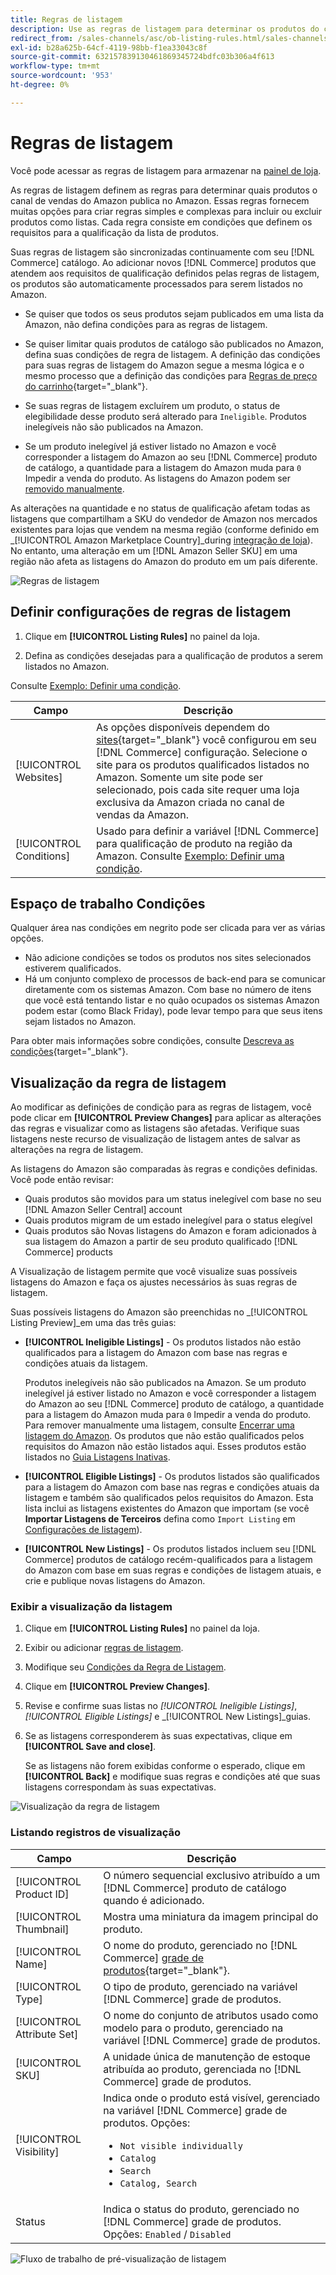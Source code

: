 ```yaml
---
title: Regras de listagem
description: Use as regras de listagem para determinar os produtos do catálogo de comércio publicados como listagens do Amazon Marketplace.
redirect_from: /sales-channels/asc/ob-listing-rules.html/sales-channels/asc/ob-listing-preview.html/sales-channels/asc/listing-rule-preview.html
exl-id: b28a625b-64cf-4119-98bb-f1ea33043c8f
source-git-commit: 632157839130461869345724bdfc03b306a4f613
workflow-type: tm+mt
source-wordcount: '953'
ht-degree: 0%

---
```


# Regras de listagem

Você pode acessar as regras de listagem para armazenar na [painel de loja](./amazon-store-dashboard.md).

As regras de listagem definem as regras para determinar quais produtos o canal de vendas do Amazon publica no Amazon. Essas regras fornecem muitas opções para criar regras simples e complexas para incluir ou excluir produtos como listas. Cada regra consiste em condições que definem os requisitos para a qualificação da lista de produtos.

Suas regras de listagem são sincronizadas continuamente com seu [!DNL Commerce] catálogo. Ao adicionar novos [!DNL Commerce] produtos que atendem aos requisitos de qualificação definidos pelas regras de listagem, os produtos são automaticamente processados para serem listados no Amazon.

- Se quiser que todos os seus produtos sejam publicados em uma lista da Amazon, não defina condições para as regras de listagem.

- Se quiser limitar quais produtos de catálogo são publicados no Amazon, defina suas condições de regra de listagem. A definição das condições para suas regras de listagem do Amazon segue a mesma lógica e o mesmo processo que a definição das condições para [Regras de preço do carrinho](https://docs.magento.com/user-guide/marketing/price-rules-cart.html){target=&quot;_blank&quot;}.

- Se suas regras de listagem excluírem um produto, o status de elegibilidade desse produto será alterado para `Ineligible`. Produtos inelegíveis não são publicados na Amazon.

- Se um produto inelegível já estiver listado no Amazon e você corresponder a listagem do Amazon ao seu [!DNL Commerce] produto de catálogo, a quantidade para a listagem do Amazon muda para `0` Impedir a venda do produto. As listagens do Amazon podem ser [removido manualmente](./end-listings-manually.md).

As alterações na quantidade e no status de qualificação afetam todas as listagens que compartilham a SKU do vendedor de Amazon nos mercados existentes para lojas que vendem na mesma região (conforme definido em _[!UICONTROL Amazon Marketplace Country]_during [integração de loja](./store-integration.md)). No entanto, uma alteração em um [!DNL Amazon Seller SKU] em uma região não afeta as listagens do Amazon do produto em um país diferente.

![Regras de listagem](assets/ob-listing-rules.png)

## Definir configurações de regras de listagem

1. Clique em **[!UICONTROL Listing Rules]** no painel da loja.

1. Defina as condições desejadas para a qualificação de produtos a serem listados no Amazon.

Consulte [Exemplo: Definir uma condição](./ob-define-condition-example.md).

| Campo | Descrição |
|---|---|
| [!UICONTROL Websites] | As opções disponíveis dependem do [sites](https://docs.magento.com/user-guide/stores/websites-stores-views.html){target=&quot;_blank&quot;} você configurou em seu [!DNL Commerce] configuração. Selecione o site para os produtos qualificados listados no Amazon. Somente um site pode ser selecionado, pois cada site requer uma loja exclusiva da Amazon criada no canal de vendas da Amazon. |
| [!UICONTROL Conditions] | Usado para definir a variável [!DNL Commerce] para qualificação de produto na região da Amazon. Consulte [Exemplo: Definir uma condição](./ob-define-condition-example.md). |

## Espaço de trabalho Condições

Qualquer área nas condições em negrito pode ser clicada para ver as várias opções.

- Não adicione condições se todos os produtos nos sites selecionados estiverem qualificados.
- Há um conjunto complexo de processos de back-end para se comunicar diretamente com os sistemas Amazon. Com base no número de itens que você está tentando listar e no quão ocupados os sistemas Amazon podem estar (como Black Friday), pode levar tempo para que seus itens sejam listados no Amazon.

Para obter mais informações sobre condições, consulte [Descreva as condições](https://docs.magento.com/user-guide/marketing/price-rules-cart.html){target=&quot;_blank&quot;}.

## Visualização da regra de listagem

Ao modificar as definições de condição para as regras de listagem, você pode clicar em **[!UICONTROL Preview Changes]** para aplicar as alterações das regras e visualizar como as listagens são afetadas. Verifique suas listagens neste recurso de visualização de listagem antes de salvar as alterações na regra de listagem.

As listagens do Amazon são comparadas às regras e condições definidas. Você pode então revisar:

- Quais produtos são movidos para um status inelegível com base no seu [!DNL Amazon Seller Central] account
- Quais produtos migram de um estado inelegível para o status elegível
- Quais produtos são Novas listagens do Amazon e foram adicionados à sua listagem do Amazon a partir de seu produto qualificado [!DNL Commerce] products

A Visualização de listagem permite que você visualize suas possíveis listagens do Amazon e faça os ajustes necessários às suas regras de listagem.

Suas possíveis listagens do Amazon são preenchidas no _[!UICONTROL Listing Preview]_em uma das três guias:

- **[!UICONTROL Ineligible Listings]** - Os produtos listados não estão qualificados para a listagem do Amazon com base nas regras e condições atuais da listagem.

   Produtos inelegíveis não são publicados na Amazon. Se um produto inelegível já estiver listado no Amazon e você corresponder a listagem do Amazon ao seu [!DNL Commerce] produto de catálogo, a quantidade para a listagem do Amazon muda para `0` Impedir a venda do produto. Para remover manualmente uma listagem, consulte [Encerrar uma listagem do Amazon](./end-listings-manually.md). Os produtos que não estão qualificados pelos requisitos do Amazon não estão listados aqui. Esses produtos estão listados no [Guia Listagens Inativas](./inactive-listings.md).

- **[!UICONTROL Eligible Listings]** - Os produtos listados são qualificados para a listagem do Amazon com base nas regras e condições atuais da listagem e também são qualificados pelos requisitos do Amazon. Esta lista inclui as listagens existentes do Amazon que importam (se você **Importar Listagens de Terceiros** defina como `Import Listing` em [Configurações de listagem](./third-party-listing-settings.md)).

- **[!UICONTROL New Listings]** - Os produtos listados incluem seu [!DNL Commerce] produtos de catálogo recém-qualificados para a listagem do Amazon com base em suas regras e condições de listagem atuais, e crie e publique novas listagens do Amazon.

### Exibir a visualização da listagem

1. Clique em **[!UICONTROL Listing Rules]** no painel da loja.

1. Exibir ou adicionar [regras de listagem](./listing-rules.md).

1. Modifique seu [Condições da Regra de Listagem](./ob-define-condition-example.md).

1. Clique em **[!UICONTROL Preview Changes]**.

1. Revise e confirme suas listas no _[!UICONTROL Ineligible Listings]_,_[!UICONTROL Eligible Listings]_ e _[!UICONTROL New Listings]_guias.

1. Se as listagens corresponderem às suas expectativas, clique em **[!UICONTROL Save and close]**.

   Se as listagens não forem exibidas conforme o esperado, clique em **[!UICONTROL Back]** e modifique suas regras e condições até que suas listagens correspondam às suas expectativas.

![Visualização da regra de listagem](assets/amazon-listing-rule-preview.png)

### Listando registros de visualização

| Campo | Descrição |
|--- |--- |
| [!UICONTROL Product ID] | O número sequencial exclusivo atribuído a um [!DNL Commerce] produto de catálogo quando é adicionado. |
| [!UICONTROL Thumbnail] | Mostra uma miniatura da imagem principal do produto. |
| [!UICONTROL Name] | O nome do produto, gerenciado no [!DNL Commerce] [grade de produtos](https://docs.magento.com/user-guide/catalog/products.html){target=&quot;_blank&quot;}. |
| [!UICONTROL Type] | O tipo de produto, gerenciado na variável [!DNL Commerce] grade de produtos. |
| [!UICONTROL Attribute Set] | O nome do conjunto de atributos usado como modelo para o produto, gerenciado na variável [!DNL Commerce] grade de produtos. |
| [!UICONTROL SKU] | A unidade única de manutenção de estoque atribuída ao produto, gerenciada no [!DNL Commerce] grade de produtos. |
| [!UICONTROL Visibility] | Indica onde o produto está visível, gerenciado na variável [!DNL Commerce] grade de produtos. Opções:<ul><li>`Not visible individually`</li><li>`Catalog`</li><li>`Search`</li><li>`Catalog, Search`</li></ul> |
| Status | Indica o status do produto, gerenciado no [!DNL Commerce] grade de produtos. Opções: `Enabled` / `Disabled` |

![Fluxo de trabalho de pré-visualização de listagem](assets/listing-preview-flowchart.png)
